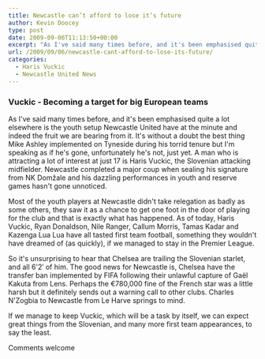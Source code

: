 ```yaml
---
title: Newcastle can’t afford to lose it’s future
author: Kevin Doocey
type: post
date: 2009-09-06T11:13:50+00:00
excerpt: "As I've said many times before, and it's been emphasised quite a lot elsewhere is the.."
url: /2009/09/06/newcastle-cant-afford-to-lose-its-future/
categories:
  - Haris Vuckic
  - Newcastle United News
---
```


### Vuckic - Becoming a target for big European teams

As I've said many times before, and it's been emphasised quite a lot elsewhere is the youth setup Newcastle United have at the minute and indeed the fruit we are bearing from it. It's without a doubt the best thing Mike Ashley implemented on Tyneside during his torrid tenure but I'm speaking as if he's gone, unfortunately he's not, just yet. A man who is attracting a lot of interest at just 17 is  Haris Vuckic, the Slovenian attacking midfielder. Newcastle completed a major coup when sealing his signature from NK Domžale and his dazzling performances in youth and reserve games hasn't gone unnoticed.

Most of the youth players at Newcastle didn't take relegation as badly as some others, they saw it as a chance to get one foot in the door of playing for the club and that is exactly what has happened. As of today, Haris Vuckic, Ryan Donaldson, Nile Ranger, Callum Morris, Tamas Kadar and Kazenga Lua Lua have all tasted first team football, something they wouldn't have dreamed of (as quickly), if we managed to stay in the Premier League.

So it's unsurprising to hear that Chelsea are trailing the Slovenian starlet, and all 6'2&#8242; of him. The good news for Newcastle is, Chelsea have the transfer ban implemented by FIFA following their unlawful capture of Gaël Kakuta from Lens. Perhaps the €780,000 fine of the French star was a little harsh but it definitely sends out a warning call to other clubs. Charles N'Zogbia to Newcastle from Le Harve springs to mind.

If we manage to keep Vuckic, which will be a task by itself, we can expect great things from the Slovenian, and many more first team appearances, to say the least.

Comments welcome

